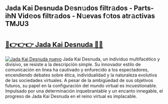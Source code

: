 ## Jada Kai Desnuda D𝚎sn𝚞dos filtr𝚊dos - Parts-ihN Vid𝚎os filtr𝚊dos - N𝚞evas f𝚘tos atr𝚊ctivas TMJU3

# <h2><a href="http://mb3pgxz.tromn.icu/?c=Jada+Kai+Desnuda">🔗👉👉👉 Jada Kai Desnuda 🔗🔗</a></h2>

[![Jada Kai Desnuda nuevo](https://i.imgur.com/pEAQMta.gif)](http://mb3pgxz.tromn.icu/?c=Jada+Kai+Desnuda)
Jada Kai Desnuda, un individuo multifacético y divisivo, se resiste a la descripción simple. Su innovador estilo de comunicación en línea ha cautivado y enfurecido a los espectadores, encendiendo debates sobre ética, individualidad y la naturaleza evolutiva de las sociedades virtuales. A pesar de la ambigüedad de sus objetivos futuros, su papel en la configuración del mundo virtual es incuestionable. Impulsado por una determinación inquebrantable y un encanto innegable, el progreso de Jada Kai Desnuda en el reino virtual es implacable.

